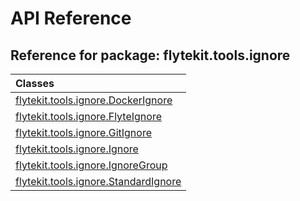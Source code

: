 # API Reference

## Reference for package: flytekit.tools.ignore

| Classes  |
| :------------- |
| [flytekit.tools.ignore.DockerIgnore](flytekit_tools_ignore_dockerignore) |
| [flytekit.tools.ignore.FlyteIgnore](flytekit_tools_ignore_flyteignore) |
| [flytekit.tools.ignore.GitIgnore](flytekit_tools_ignore_gitignore) |
| [flytekit.tools.ignore.Ignore](flytekit_tools_ignore_ignore) |
| [flytekit.tools.ignore.IgnoreGroup](flytekit_tools_ignore_ignoregroup) |
| [flytekit.tools.ignore.StandardIgnore](flytekit_tools_ignore_standardignore) |
